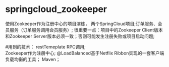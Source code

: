 # springcloud_zookeeper
使用Zookeeper作为注册中心的项目演练，
两个SpringCloud项目;订单服务、会员服务（订单服务调用会员服务）;
很重要一点：项目中的Zookeeper Client版本和Zookeeper Server版本必须一致；否则可能发生注册失败或项目启动问题; 

#用到的技术： 
restTemeplate RPC调用;  
Zookeeper作为注册中心; 
@LoadBalanced基于Netflix Ribbon实现的一套客户端负载均衡的工具； 
Maven；
